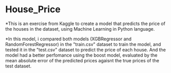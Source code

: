 # House_Price

*This is an exercise from Kaggle to create a model that predicts the price of the houses in the dataset, using Machine Learning in Python language.

*In this model, i compared both models (XGBRegressor and RandomForestRegressor) in the "train.csv" dataset to train the model, and tested it in the "test.csv" dataset to predict the price of each house. And the model had a better perfomance using the boost model, evaluated by the mean absolute error of the predicted prices agaisnt the true prices of the test dataset.
